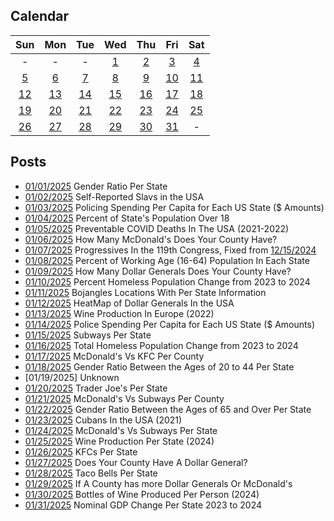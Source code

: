## Calendar

|Sun|Mon|Tue|Wed|Thu|Fri|Sat|
|:-:|:-:|:-:|:-:|:-:|:-:|:-:|
|-|-|-|[1](../../projects/demography/Gender_Ratio_USA/)|[2](../../projects/ethnicity/Slavic_in_USA/)|[3](../../projects/police/Police_Spending_Per_Capita_Inversed/)|[4](../../projects/demography/Over_18_Population/)|
|[5](../../projects/covid/Preventable_COVID_Deaths/)|[6](../../projects/restaurants/McDonalds_Per_County_Count/)|[7](../../projects/politics/Progressives_Per_State_119th_Congress_Fixed/)|[8](../../projects/demography/Working_Population/)|[9](../../projects/stores/Dollar_Generals_Per_County_Count/)|[10](../../projects/homeless/Homeless_Change_2023_2024_Percents/)|[11](../../projects/restaurants/Bojangles_Per_State/)|
|[12](../../projects/stores/Dollar_Generals_HeatMap/)|[13](../../projects/demography/Over_18_Working_Population/)|[14](../../projects/police/Corrections_Spending_Per_Capita_Values/)|[15](../../projects/restaurants/Subways_Per_State/)|[16](../../projects/homeless/Homeless_Change_2023_2024_Totals/)|[17](../../projects/veesus/McDonalds_Vs_KFC/)|[18](../../projects/demography/Gender_Ratio_USA_20-44/)|
|[19](../../projects/alcohol/Wine_Production_Europe_2022/)|[20](../../projects/stores/Trader_Joes_Per_State/)|[21](../../projects/versus/McDonalds_Vs_Subway/)|[22](../../projects/demography/Gender_Ratio_USA_65_And_Over/)|[23](../../projects/ethnicity/Cubans_in_USA/)|[24](../../projects/versus/McDonalds_Vs_Subway_Per_State/)|[25](../../projects/alcohol/Wine_Produced_USA_2024/)|
|[26](../../projects/restaurants/KFCs_Per_State/)|[27](../../projects/stores/Dollar_Generals_Per_County)|[28](../../projects/restaurants/Taco_Bells_Per_State/)|[29](../../projects/versus/McDonalds_Vs_Dollar_Generals/)|[30](../../projects/alcohol/Wine_Produced_USA_2024_Per_Capita/)|[31](../../projects/economics/US_States_GDP_Change_2023-2024/)|-|

## Posts

* [01/01/2025](../../projects/demography/Gender_Ratio_USA/) Gender Ratio Per State
* [01/02/2025](../../projects/ethnicity/Slavic_in_USA/) Self-Reported Slavs in the USA
* [01/03/2025](../../projects/police/Police_Spending_Per_Capita_Inversed/) Policing Spending Per Capita for Each US State ($ Amounts)
* [01/04/2025](../../projects/demography/Over_18_Population/) Percent of State's Population Over 18
* [01/05/2025](../../projects/covid/Preventable_COVID_Deaths/) Preventable COVID Deaths In The USA (2021-2022)
* [01/06/2025](../../projects/restaurants/McDonalds_Per_County_Count/) How Many McDonald's Does Your County Have?
* [01/07/2025](../../projects/politics/Progressives_Per_State_119th_Congress_Fixed/) Progressives In the 119th Congress, Fixed from [12/15/2024](../../projects/politics/Progressives_Per_State_119th_Congress/)
* [01/08/2025](../../projects/demography/Over_16_Working_Population/) Percent of Working Age (16-64) Population In Each State
* [01/09/2025](../../projects/stores/Dollar_Generals_Per_County_Count/) How Many Dollar Generals Does Your County Have?
* [01/10/2025](../../projects/homeless/Homeless_Change_2023_2024_Percents/) Percent Homeless Population Change from 2023 to 2024
* [01/11/2025](../../projects/restaurants/Bojangles_Per_State/) Bojangles Locations With Per State Information
* [01/12/2025](../../projects/stores/Dollar_Generals_HeatMap/) HeatMap of Dollar Generals In the USA
* [01/13/2025](../../projects/alcohol/Wine_Production_Europe_2022/) Wine Production In Europe (2022)
* [01/14/2025](../../projects/police/Corrections_Spending_Per_Capita_Values/) Police Spending Per Capita for Each US State ($ Amounts)
* [01/15/2025](../../projects/restaurants/Subways_Per_State/) Subways Per State
* [01/16/2025](../../projects/homeless/Homeless_Change_2023_2024_Totals/) Total Homeless Population Change from 2023 to 2024
* [01/17/2025](../../projects/versus/McDonalds_Vs_KFC/) McDonald's Vs KFC Per County
* [01/18/2025](../../projects/demography/Gender_Ratio_USA_20-44/) Gender Ratio Between the Ages of 20 to 44 Per State
* [01/19/2025] Unknown
* [01/20/2025](../../projects/stores/Trader_Joes_Per_State/) Trader Joe's Per State
* [01/21/2025](../../projects/versus/McDonalds_Vs_Subway/) McDonald's Vs Subways Per County
* [01/22/2025](../../projects/demography/Gender_Ratio_USA_65_And_Over/) Gender Ratio Between the Ages of 65 and Over Per State
* [01/23/2025](../../projects/ethnicity/Cubans_in_USA/) Cubans In the USA (2021)
* [01/24/2025](../../projects/versus/McDonalds_Vs_Subway_Per_State/) McDonald's Vs Subways Per State
* [01/25/2025](../../projects/alcohol/Wine_Produced_USA_2024/) Wine Production Per State (2024)
* [01/26/2025](../../projects/restaurants/KFCs_Per_State/) KFCs Per State
* [01/27/2025](../../projects/stores/Dollar_Generals_Per_County) Does Your County Have A Dollar General?
* [01/28/2025](../../projects/restaurants/Taco_Bells_Per_State/) Taco Bells Per State
* [01/29/2025](../../projects/versus/McDonalds_Vs_Dollar_Generals/) If A County has more Dollar Generals Or McDonald's
* [01/30/2025](../../projects/alcohol/Wine_Produced_USA_2024_Per_Capita/) Bottles of Wine Produced Per Person (2024)
* [01/31/2025](../../projects/economics/US_States_GDP_Change_2023-2024/) Nominal GDP Change Per State 2023 to 2024
